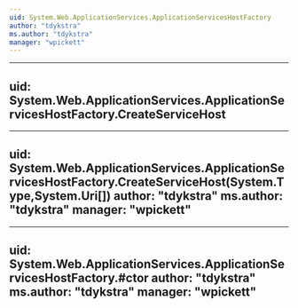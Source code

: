 ```yaml
---
uid: System.Web.ApplicationServices.ApplicationServicesHostFactory
author: "tdykstra"
ms.author: "tdykstra"
manager: "wpickett"
---
```


---
uid: System.Web.ApplicationServices.ApplicationServicesHostFactory.CreateServiceHost
---

---
uid: System.Web.ApplicationServices.ApplicationServicesHostFactory.CreateServiceHost(System.Type,System.Uri[])
author: "tdykstra"
ms.author: "tdykstra"
manager: "wpickett"
---

---
uid: System.Web.ApplicationServices.ApplicationServicesHostFactory.#ctor
author: "tdykstra"
ms.author: "tdykstra"
manager: "wpickett"
---
